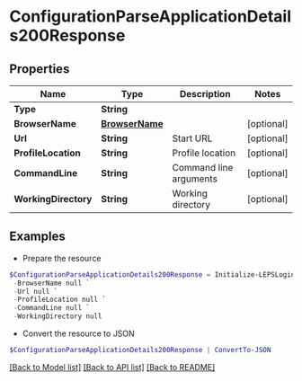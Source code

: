 # ConfigurationParseApplicationDetails200Response
## Properties

Name | Type | Description | Notes
------------ | ------------- | ------------- | -------------
**Type** | **String** |  | 
**BrowserName** | [**BrowserName**](BrowserName.md) |  | [optional] 
**Url** | **String** | Start URL | [optional] 
**ProfileLocation** | **String** | Profile location | [optional] 
**CommandLine** | **String** | Command line arguments | [optional] 
**WorkingDirectory** | **String** | Working directory | [optional] 

## Examples

- Prepare the resource
```powershell
$ConfigurationParseApplicationDetails200Response = Initialize-LEPSLoginEnterpriseConfigurationParseApplicationDetails200Response  -Type null `
 -BrowserName null `
 -Url null `
 -ProfileLocation null `
 -CommandLine null `
 -WorkingDirectory null
```

- Convert the resource to JSON
```powershell
$ConfigurationParseApplicationDetails200Response | ConvertTo-JSON
```

[[Back to Model list]](../README.md#documentation-for-models) [[Back to API list]](../README.md#documentation-for-api-endpoints) [[Back to README]](../README.md)

